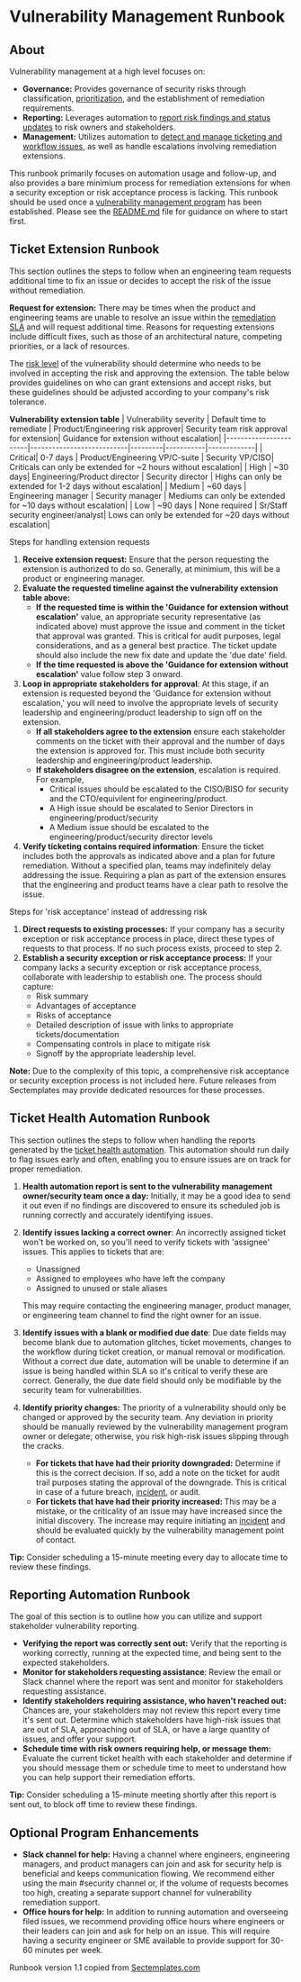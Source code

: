 # Vulnerability Management Runbook

## About
Vulnerability management at a high level focuses on:
   * <b>Governance:</b> Provides governance of security risks through classification, <a href="Vulnerability_management_definitions.md">prioritization</a>, and the establishment of remediation requirements.
   * <b>Reporting:</b> Leverages automation to <a href="./Vulnerability_reporting_requirements.md">report risk findings and status updates</a> to risk owners and stakeholders.
   * <b>Management:</b> Utilizes automation to <a href="./Vulnerability_management_preparation_checklist.md">detect and manage ticketing and workflow issues</A>, as well as handle escalations involving remediation extensions. <br>

This runbook primarily focuses on automation usage and follow-up, and also provides a bare minimium process for remediation extensions for when a security exception or risk acceptance process is lacking. This runbook should be used once a <a href="https://www.sectemplates.com/2024/08/announcing-the-vulnerability-management-program-pack-10.html">vulnerability management program</a> has been established. Please see the <a href="./README.md">README.md</a> file for guidance on where to start first.


## Ticket Extension Runbook
This section outlines the steps to follow when an engineering team requests additional time to fix an issue or decides to accept the risk of the issue without remediation.

<b>Request for extension:</b> There may be times when the product and engineering teams are unable to resolve an issue within the <a href="./Vulnerability_management_definitions.md">remediation SLA</a> and will request additional time. Reasons for requesting extensions include difficult fixes, such as those of an architectural nature, competing priorities, or a lack of resources.

The <a href="./Vulnerability_management_definitions.md">risk level</a> of the vulnerability should determine who needs to be involved in accepting the risk and approving the extension. The table below provides guidelines on who can grant extensions and accept risks, but these guidelines should be adjusted according to your company's risk tolerance.

<b>Vulnerability extension table</b>
| Vulnerability severity | Default time to remediate | Product/Engineering risk approver| Security team risk approval for extension| Guidance for extension without escalation|
|-----------------------|---------------------------|---------|-----------|-------------|
| Critical| 0-7 days | Product/Engineering VP/C-suite | Security VP/CISO| Criticals can only be extended for ~2 hours without escalation|
| High | ~30 days| Engineering/Product director | Security director | Highs can only be extended for 1-2 days without escalation|
| Medium | ~60 days | Engineering manager | Security manager | Mediums can only be extended for ~10 days without escalation|
| Low |  ~90 days | None required | Sr/Staff security engineer/analyst| Lows can only be extended for ~20 days without escalation|

Steps for handling extension requests
1. <b>Receive extension request:</b> Ensure that the person requesting the extension is authorized to do so. Generally, at minimium, this will be a product or engineering manager. 
2. <b>Evaluate the requested timeline against the vulnerability extension table above:</b>
    * <b>If the requested time is within the 'Guidance for extension without escalation'</b> value, an appropriate security representative (as indicated above) must approve the issue and comment in the ticket that approval was granted. This is critical for audit purposes, legal considerations, and as a general best practice. The ticket update should also include the new fix date and update the 'due date' field.
    * <b>If the time requested is above the 'Guidance for extension without escalation'</b> value follow step 3 onward.
4. <b>Loop in appropriate stakeholders for approval</b>: At this stage, if an extension is requested beyond the 'Guidance for extension without escalation,' you will need to involve the appropriate levels of security leadership and engineering/product leadership to sign off on the extension.
    * <b>If all stakeholders agree to the extension</b> ensure each stakeholder comments on the ticket with their approval and the number of days the extension is approved for. This must include both security leadership and engineering/product leadership.
    * <b>If stakeholders disagree on the extension</b>, escalation is required. For example,
      * Critical issues should be escalated to the CISO/BISO for security and the CTO/equivilent for engineering/product.
      * A High issue should be escalated to Senior Directors in engineering/product/security
      * A Medium issue should be escalated to the engineering/product/security director levels
5. <b>Verify ticketing contains required information</b>: Ensure the ticket includes both the approvals as indicated above and a plan for future remediation. Without a specified plan, teams may indefinitely delay addressing the issue. Requiring a plan as part of the extension ensures that the engineering and product teams have a clear path to resolve the issue.

Steps for 'risk acceptance' instead of addressing risk
1. <b>Direct requests to existing processes:</b> If your company has a security exception or risk acceptance process in place, direct these types of requests to that process. If no such process exists, proceed to step 2.
2. <b>Establish a security exception or risk acceptance process:</b> If your company lacks a security exception or risk acceptance process, collaborate with leadership to establish one. The process should capture:
    * Risk summary
    * Advantages of acceptance
    * Risks of acceptance
    * Detailed description of issue with links to appropriate tickets/documentation
    * Compensating controls in place to mitigate risk
    * Signoff by the appropriate leadership level.

<b>Note:</b> Due to the complexity of this topic, a comprehensive risk acceptance or security exception process is not included here. Future releases from Sectemplates may provide dedicated resources for these processes.

## Ticket Health Automation Runbook
This section outlines the steps to follow when handling the reports generated by the <a href="./Vulnerability_management_preparation_checklist.md">ticket health automation</a>. This automation should run daily to flag issues early and often, enabling you to ensure issues are on track for proper remediation.

1. <b>Health automation report is sent to the vulnerability management owner/security team once a day:</b> Initially, it may be a good idea to send it out even if no findings are discovered to ensure its scheduled job is running correctly and accurately identifying issues.
2. <b>Identify issues lacking a correct owner</b>: An incorrectly assigned ticket won't be worked on, so you'll need to verify tickets with 'assignee' issues. This applies to tickets that are:
      * Unassigned
      * Assigned to employees who have left the company
      * Assigned to unused or stale aliases

    This may require contacting the engineering manager, product manager, or engineering team channel to find the right owner for an issue. 

3. <b>Identify issues with a blank or modified due date</b>: Due date fields may become blank due to automation glitches, ticket movements, changes to the workflow during ticket creation, or manual removal or modification. Without a correct due date, automation will be unable to determine if an issue is being handled within SLA so it's critical to verify these are correct. Generally, the due date field should only be modifiable by the security team for vulnerabilities.
4. <b>Identify priority changes:</b> The priority of a vulnerability should only be changed or approved by the security team. Any deviation in priority should be manually reviewed by the vulnerability management program owner or delegate; otherwise, you risk high-risk issues slipping through the cracks.
      * <b>For tickets that have had their priority downgraded:</b> Determine if this is the correct decision. If so, add a note on the ticket for audit trail purposes stating the approval of the downgrade. This is critical in case of a future breach, <a href="https://www.sectemplates.com/incident-response/">incident</a>, or audit.
      * <b>For tickets that have had their priority increased: </b> This may be a mistake, or the criticality of an issue may have increased since the initial discovery. The increase may require initiating an <a href="https://www.sectemplates.com/incident-response/">incident</a> and should be evaluated quickly by the vulnerability management point of contact.

<b>Tip:</b> Consider scheduling a 15-minute meeting every day to allocate time to review these findings.

## Reporting Automation Runbook
The goal of this section is to outline how you can utilize and support stakeholder vulnerability reporting.
   * <b>Verifying the report was correctly sent out:</b> Verify that the reporting is working correctly, running at the expected time, and being sent to the expected stakeholders.
   * <b>Monitor for stakeholders requesting assistance</b>: Review the email or Slack channel where the report was sent and monitor for stakeholders requesting assistance.
   * <b>Identify stakeholders requiring assistance, who haven't reached out:</b> Chances are, your stakeholders may not review this report every time it's sent out. Determine which stakeholders have high-risk issues that are out of SLA, approaching out of SLA, or have a large quantity of issues, and offer your support.
   * <b>Schedule time with risk owners requiring help, or message them:</b> Evaluate the current ticket health with each stakeholder and determine if you should message them or schedule time to meet to understand how you can help support their remediation efforts.

<b>Tip:</b> Consider scheduling a 15-minute meeting shortly after this report is sent out, to block off time to review these findings.

## Optional Program Enhancements
* <b>Slack channel for help:</b> Having a channel where engineers, engineering managers, and product managers can join and ask for security help is beneficial and keeps communication flowing. We recommend either using the main #security channel or, if the volume of requests becomes too high, creating a separate support channel for vulnerability remediation support.<br>
* <b>Office hours for help:</b> In addition to running automation and overseeing filed issues, we recommend providing office hours where engineers or their leaders can join and ask for help on an issue. This will require having a security engineer or SME available to provide support for 30-60 minutes per week.

Runbook version 1.1 copied from [Sectemplates.com](https://www.sectemplates.com)
